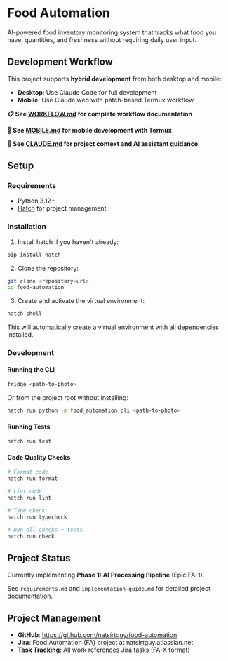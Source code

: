 # Food Automation

AI-powered food inventory monitoring system that tracks what food you have, quantities, and freshness without requiring daily user input.

## Development Workflow

This project supports **hybrid development** from both desktop and mobile:
- **Desktop**: Use Claude Code for full development
- **Mobile**: Use Claude web with patch-based Termux workflow

**📋 See [WORKFLOW.md](WORKFLOW.md) for complete workflow documentation**

**📱 See [MOBILE.md](MOBILE.md) for mobile development with Termux**

**📝 See [CLAUDE.md](CLAUDE.md) for project context and AI assistant guidance**

## Setup

### Requirements

- Python 3.12+
- [Hatch](https://hatch.pypa.io/) for project management

### Installation

1. Install hatch if you haven't already:
```bash
pip install hatch
```

2. Clone the repository:
```bash
git clone <repository-url>
cd food-automation
```

3. Create and activate the virtual environment:
```bash
hatch shell
```

This will automatically create a virtual environment with all dependencies installed.

### Development

#### Running the CLI

```bash
fridge <path-to-photo>
```

Or from the project root without installing:
```bash
hatch run python -m food_automation.cli <path-to-photo>
```

#### Running Tests

```bash
hatch run test
```

#### Code Quality Checks

```bash
# Format code
hatch run format

# Lint code
hatch run lint

# Type check
hatch run typecheck

# Run all checks + tests
hatch run check
```

## Project Status

Currently implementing **Phase 1: AI Processing Pipeline** (Epic FA-1).

See `requirements.md` and `implementation-guide.md` for detailed project documentation.

## Project Management

- **GitHub**: https://github.com/natsirtguy/food-automation
- **Jira**: Food Automation (FA) project at natsirtguy.atlassian.net
- **Task Tracking**: All work references Jira tasks (FA-X format)
